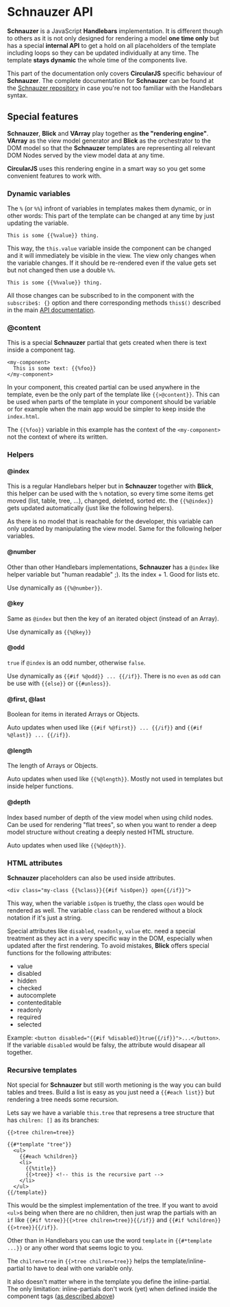 # Schnauzer API

**Schnauzer** is a JavaScript **Handlebars** implementation. It is different though to others as it is not only designed for rendering a model **one time only** but has a special **internal API** to get a hold on all placeholders of the template including loops so they can be updated individually at any time. The template **stays dynamic** the whole time of the components live.

This part of the documentation only covers **CircularJS** specific behaviour of **Schnauzer**. The complete documentation for **Schnauzer** can be found at the [Schnauzer repository](https://github.com/PitPik/Schnauzer) in case you're not too familiar with the Handlebars syntax.

## Special features

**Schnauzer**, **Blick** and **VArray** play together as **the "rendering engine"**. **VArray** as the view model generator and **Blick** as the orchestrator to the DOM model so that the **Schnauzer** templates are representing all relevant DOM Nodes served by the view model data at any time.

**CircularJS** uses this rendering engine in a smart way so you get some convenient features to work with.

### Dynamic variables

The `%` (or `%%`) infront of variables in templates makes them dynamic, or in other words: This part of the template can be changed at any time by just updating the variable.

```Handlebars
This is some {{%value}} thing.
```

This way, the `this.value` variable inside the component can be changed and it will immediately be visible in the view.
The view only changes when the variable changes. If it should be re-rendered even if the value gets set but not changed then use a double `%%`.

```Handlebars
This is some {{%%value}} thing.
```

All those changes can be subscribed to in the component with the `subscribe$: {}` option and there corresponding methods `this$()` described in the main [API documentation](API.md).

### @content

This is a special **Schnauzer** partial that gets created when there is text inside a component tag.

```Handlebars
<my-component>
  This is some text: {{%foo}}
</my-component>
```

In your component, this created partial can be used anywhere in the template, even be the only part of the template like `{{>@content}}`. This can be used when parts of the template in your component should be variable or for example when the main app would be simpler to keep inside the `index.html`.

The `{{%foo}}` variable in this example has the context of the `<my-component>` not the context of where its written.

### Helpers

#### @index

This is a regular Handlebars helper but in **Schnauzer** together with **Blick**, this helper can be used with the `%` notation, so every time some items get moved (list, table, tree, ...), changed, deleted, sorted etc. the `{{%@index}}` gets updated automatically (just like the following helpers).

As there is no model that is reachable for the developer, this variable can only updated by manipulating the view model. Same for the following helper variables.

#### @number

Other than other Handlebars implementations, **Schnauzer** has a `@index` like helper variable but "human readable" ;). Its the index + 1. Good for lists etc.

Use dynamically as `{{%@number}}`.

#### @key

Same as `@index` but then the key of an iterated object (instead of an Array).

Use dynamically as `{{%@key}}`

#### @odd

`true` if `@index` is an odd number, otherwise `false`.

Use dynamically as `{{#if %@odd}} ... {{/if}}`. There is no `even` as `odd` can be use with `{{else}}` or `{{#unless}}`.

#### @first, @last

Boolean for items in iterated Arrays or Objects.

Auto updates when used like `{{#if %@first}} ... {{/if}}` and `{{#if %@last}} ... {{/if}}`.

#### @length

The length of Arrays or Objects.

Auto updates when used like `{{%@length}}`. Mostly not used in templates but inside helper functions.

#### @depth

Index based number of depth of the view model when using child nodes. Can be used for rendering "flat trees", so when you want to render a deep model structure without creating a deeply nested HTML structure.

Auto updates when used like `{{%@depth}}`.


### HTML attributes

**Schnauzer** placeholders can also be used inside attributes.

```Handlebars
<div class="my-class {{%class}}{{#if %isOpen}} open{{/if}}">
```

This way, when the variable `isOpen` is truethy, the class `open` would be rendered as well. The variable `class` can be rendered without a block notation if it's just a string.

Special attributes like `disabled`, `readonly`, `value` etc. need a special treatment as they act in a very specific way in the DOM, especially when updated after the first rendering. To avoid mistakes, **Blick** offers special functions for the following attributes:

- value
- disabled
- hidden
- checked
- autocomplete
- contenteditable
- readonly
- required
- selected

Example: `<button disabled="{{#if %disabled}}true{{/if}}">...</button>`.
If the variable `disabled` would be falsy, the attribute would disapear  all together.


### Recursive templates

Not special for **Schnauzer** but still worth metioning is the way you can build tables and trees. Build a list is easy as you just need a `{{#each list}}` but rendering a tree needs some recursion.

Lets say we have a variable `this.tree` that represens a tree structure that has `chilren: []` as its branches:

```Handlebars
{{>tree chilren=tree}}

{{#*template "tree"}}
  <ul>
    {{#each %children}}
    <li>
      {{%title}}
      {{>tree}} <!-- this is the recursive part -->
    </li>
  </ul>
{{/template}}
```

This would be the simplest implementation of the tree. If you want to avoid `<ul>`s being when there are no children, then just wrap the partials with an `if` like `{{#if %tree}}{{>tree chilren=tree}}{{/if}}` and `{{#if %children}}{{>tree}}{{/if}}`.

Other than in Handlebars you can use the word `template` in  `{{#*template ...}}` or any other word that seems logic to you.

The `chilren=tree` in `{{>tree chilren=tree}}` helps the template/inline-partial to have to deal with one variable only.

It also doesn't matter where in the template you define the inline-partial. The only limitation: inline-partials don't work (yet) when defined inside the component tags ([as described above](#content))

